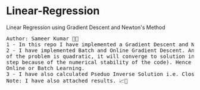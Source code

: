 # Linear-Regression
Linear Regression using Gradient Descent and Newton's Method
<pre>
Author: Sameer Kumar 🐱‍👤
1 - In this repo I have implemented a Gradient Descent and Newton's Method on a Linear Regression problem.
2 - I have implemented Batch and Online Gradient Descent. And for a linear regression problem since the nature
of the problem is quadratic, it will converge to solution in one step (but the code will take more than one 
step because of the numerical stability of the code). Hence for Newton's Method it doesn't matter if it is
Online or Batch Learning.
3 - I have also calculated Pseduo Inverse Solution i.e. Closed Form Solution of the Linear Regression Problem.
Note: I have also attached results. 📈👀
<pre>
